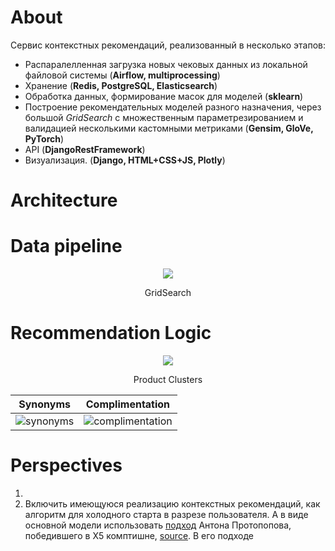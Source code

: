 # About

Сервис контекстных рекомендаций, реализованный в несколько этапов:

- Распаралелленная загрузка новых чековых данных из локальной файловой системы (<b>Airflow, multiprocessing</b>) 
- Хранение (<b>Redis, PostgreSQL, Elasticsearch</b>)
- Обработка данных, формирование масок для моделей (<b>sklearn</b>)
- Построение рекомендательных моделей разного назначения, через большой _GridSearch_ с множественным параметрезированием и валидацией несколькими кастомными метриками (<b>Gensim, GloVe, PyTorch</b>)
- API (<b>DjangoRestFramework</b>)
- Визуализация. (<b>Django, HTML+CSS+JS, Plotly</b>)

# Architecture

# Data pipeline
<div align="center">
    <img src=https://i.ibb.co/VWnkq6R/rsz-1photo5393622920070278229.jpg" >
    <p>GridSearch</p>
</div>

# Recommendation Logic

<div align="center">
    <img src="https://i.ibb.co/HTxSkW9/rsz-clusters.jpg">
    <p> Product Clusters </p>
                                                                   
</div>

Synonyms             |  Complimentation
:-------------------------:|:-------------------------:
![synonyms](https://i.ibb.co/8X2TSRh/synonyms.jpg)  |  ![complimentation](https://i.ibb.co/xzNWWrS/complimentaions.jpg)
# Perspectives

1. 
2. Включить имеющуюся реализацию контекстных рекомендаций, как алгоритм для холодного старта в разрезе пользователя. А в виде основной модели использовать [подход](https://drive.google.com/drive/folders/1zf8rSVU9bHXTkPDAms5bkV9qDdxVpbdN) Антона Протопопова, победившего в Х5 комптишне, [source](https://github.com/aprotopopov/retailhero_recommender). В его подходе 
